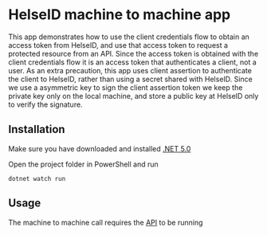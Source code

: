 # HelseID machine to machine app
This app demonstrates how to use the client credentials flow to obtain an access token from HelseID, and use that access token to request a protected resource from an API. Since the access token is obtained with the client credentials flow it is an access token that authenticates a client, not a user.
As an extra precaution, this app uses client assertion to authenticate the client to HelseID, rather than using a secret shared with HelseID. Since we use a asymmetric key to sign the client assertion token we keep the private key only on the local machine, and store a public key at HelseID only to verify the signature.


## Installation
Make sure you have downloaded and installed [.NET 5.0](https://dotnet.microsoft.com/download/dotnet/5.0)

Open the project folder in PowerShell and run

```
dotnet watch run
```

## Usage
The machine to machine call requires the [API](https://github.com/pellepingo/helseid-samples-fsharp/tree/main/HelseID%20API%20Giraffe) to be running
